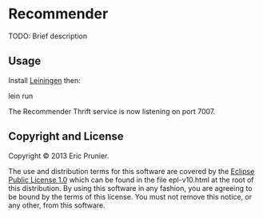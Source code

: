 # Recommender

TODO: Brief description


## Usage

Install [Leiningen] then:

   lein run

The Recommender Thrift service is now listening on port 7007.

[Leiningen]: http://leiningen.org/


## Copyright and License

Copyright © 2013 Eric Prunier.

The use and distribution terms for this software are covered by the
[Eclipse Public License 1.0] which can be found in the file
epl-v10.html at the root of this distribution. By using this software
in any fashion, you are agreeing to be bound by the terms of this
license. You must not remove this notice, or any other, from this
software.

[Eclipse Public License 1.0]: http://opensource.org/licenses/eclipse-1.0.php

